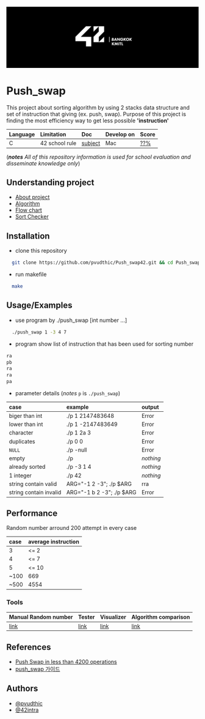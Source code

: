 <p align="center">
  <img src="assets/42bangkok.jpg" alt="logo" width="auto" height="auto" />
</p>

# Push_swap

This project about sorting algorithm by using 2 stacks data structure and set of instruction that giving (ex. push, swap). Purpose of this project is finding the most efficiency way to get less possible **'instruction'**

| Language     | Limitation            | Doc | Develop on | Score |
| :-------- | :------- | :------------------------- | :--- | :--- |
| C | 42 school rule | [subject](assets/en.subject.pdf) | Mac | [??%](https://projects.intra.42.fr/42cursus-push_swap/pvudthic) |

(***notes*** *All of this repository information is used for school evaluation and disseminate knowledge only*)

## Understanding project

- [About project](https://github.com/pvudthic/Push_swap42/wiki/About-project)
- [Algorithm](https://github.com/pvudthic/Push_swap42/wiki/Algorithm)
- [Flow chart](https://github.com/pvudthic/Push_swap42/wiki/Flow-Chart)
- [Sort Checker](https://github.com/pvudthic/Push_swap42/wiki/Sort-checker)
  
## Installation

- clone this repository
```bash
  git clone https://github.com/pvudthic/Push_swap42.git && cd Push_swap42
```
- run makefile
```bash
  make
```

## Usage/Examples

- use program by ./push_swap [int number ...]
```bash
  ./push_swap 1 -3 4 7
```
- program show list of instruction that has been used for sorting number
```bash
ra
pb
ra
ra
pa
```


- parameter details (*notes* `p` is `./push_swap`)

| case | example     | output                |
| :-------- | :------- | :------------------------- |
| biger than int | ./p 1 2147483648 | Error |
| lower than int | ./p 1 -2147483649 | Error |
| character | ./p 1 2a 3| Error |
| duplicates | ./p 0 0 | Error |
| `NULL` | ./p -null | Error |
| empty | ./p | *nothing* |
| already sorted | ./p -3 1 4 | *nothing* |
| 1 integer | ./p 42 | *nothing* |
| string contain valid | ARG="-1 2 -3"; ./p $ARG | rra |
| string contain invalid | ARG="-1 b 2 -3"; ./p $ARG | Error |

## Performance

Random number arround 200 attempt in every case

| case | average instruction|
| :-------- |  :------------------------- |
| 3 | <= 2 |
| 4 | <= 7 |
| 5 | <= 10 |
| ~100 | 669 |
| ~500 | 4554 |

### Tools
| Manual Random number     | Tester            | Visualizer | Algorithm comparison |
| :------------------------------------------------------------------------------------------ | :------------------- | :--------------------------- | :---------------------------- |
| [link](https://www.calculatorsoup.com/calculators/statistics/random-number-generator.php) | [link](https://github.com/nunom4chado/Push-Swap-Tester) | [link](https://github.com/Niimphu/push_swap_visualiser) | [link](https://www.toptal.com/developers/sorting-algorithms) |

## References
- [Push Swap in less than 4200 operations](https://medium.com/@ulysse.gerkens/push-swap-in-less-than-4200-operations-c292f034f6c0)
- [push_swap 가이드](https://automatic-saltopus-34b.notion.site/push_swap-c15e62229b9541d78fadec4d6aae8b50)

## Authors

- [@pvudthic](https://github.com/pvudthic)
- [@42intra](https://profile.intra.42.fr/users/pvudthic)

